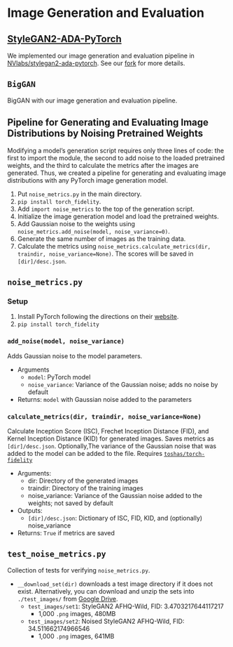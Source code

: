 # Image Generation and Evaluation

## [StyleGAN2-ADA-PyTorch](https://github.com/tuallen/noise_metrics-stylegan2-ada-pytorch) 
We implemented our image generation and evaluation pipeline in [NVlabs/stylegan2-ada-pytorch](https://github.com/NVlabs/stylegan2-ada-pytorch). See our [fork](https://github.com/tuallen/noise_metrics-stylegan2-ada-pytorch) for more details.

## ```BigGAN```
BigGAN with our image generation and evaluation pipeline.

## Pipeline for Generating and Evaluating Image Distributions by Noising Pretrained Weights
Modifying a model’s generation script requires only three lines of code: the first to import the module, the second to add noise to the loaded pretrained weights, and the third to calculate the metrics after the images are generated. Thus, we created a pipeline for generating and evaluating image distributions with any PyTorch image generation model.
1. Put ```noise_metrics.py``` in the main directory.
2. ```pip install torch_fidelity```.
3. Add ```import noise_metrics``` to the top of the generation script.
4. Initialize the image generation model and load the pretrained weights.
5. Add Gaussian noise to the weights using ```noise_metrics.add_noise(model, noise_variance=0)```.
6. Generate the same number of images as the training data.
7. Calculate the metrics using ```noise_metrics.calculate_metrics(dir, traindir, noise_variance=None)```. The scores will be saved in ```[dir]/desc.json```.

## ```noise_metrics.py```
### Setup
1. Install PyTorch following the directions on their [website](https://pytorch.org/).
2. ```pip install torch_fidelity```

### ```add_noise(model, noise_variance)```
Adds Gaussian noise to the model parameters.

* Arguments
  * ```model```: PyTorch model
  * ```noise_variance```: Variance of the Gaussian noise; adds no noise by default
* Returns: ```model``` with Gaussian noise added to the parameters

### ```calculate_metrics(dir, traindir, noise_variance=None)```
Calculate Inception Score (ISC), Frechet Inception Distance (FID), and Kernel Inception Distance (KID) for generated images. Saves metrics as ```[dir]/desc.json```. Optionally,The variance of the Gaussian noise that was added to the model can be added to the file. Requires [```toshas/torch-fidelity```](https://github.com/toshas/torch-fidelity)
    
* Arguments:
  * dir: Directory of the generated images
  * traindir: Directory of the training images
  * noise_variance: Variance of the Gaussian noise added to the weights; not saved by default
* Outputs:
  * ```[dir]/desc.json```: Dictionary of ISC, FID, KID, and (optionally) noise_variance
* Returns: ```True``` if metrics are saved 

## ``test_noise_metrics.py``
Collection of tests for verifying ``noise_metrics.py``. 
* ```__download_set(dir)``` downloads a test image directory if it does not exist. Alternatively, you can download and unzip the sets into ```./test_images/``` from [Google Drive](https://drive.google.com/drive/u/0/folders/1xQO4n0uBFYxBd-X0QT4w9JICtozZ7PzE).
  * ```test_images/set1```: StyleGAN2 AFHQ-Wild, FID: 3.4703217644117217
    * 1,000 `.png` images, 480MB
  * ```test_images/set2```: Noised StyleGAN2 AFHQ-Wild, FID: 34.511662174966546
    * 1,000 `.png` images, 641MB
